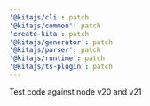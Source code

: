 ```yaml
---
'@kitajs/cli': patch
'@kitajs/common': patch
'create-kita': patch
'@kitajs/generator': patch
'@kitajs/parser': patch
'@kitajs/runtime': patch
'@kitajs/ts-plugin': patch
---
```


Test code against node v20 and v21
